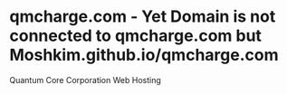 # qmcharge.com - Yet Domain is not connected to qmcharge.com but Moshkim.github.io/qmcharge.com
Quantum Core Corporation Web Hosting
